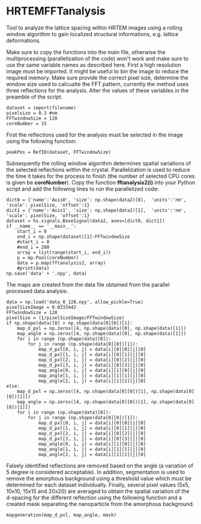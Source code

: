 # HRTEMFFTanalysis
Tool to analyze the lattice spacing within HRTEM images using a rolling window algorithm to gain localized structural informations, e.g. lattice deformations. 

Make sure to copy the functions into the main file, otherwise the multiprocessing (parallelization of the code) won't work and make sure to use the same variable names as described here. First a high resolution image must be imported. It might be useful to bin the image to reduce the required memory. Make sure provide the correct pixel size, determine the window size used to calcualte the FFT pattern, currently the method uses three reflections for the analysis. Alter the values of these variables in the preamble of the script.
```
dataset = import(filename)
pixelsize = 0.3 #nm
FFTwindowSize = 128
coreNumber = 15
```
First the reflections used for the analysis must be selected in the image using the following function: 
```
peakPos = RefID(dataset, FFTwindowSize)
```
Subsequently the rolling window algorithm determines spatial variations of the selected reflections within the crystal. Parallelization is used to reduce the time it takes for the process to finish (the number of selected CPU cores is given be <b>coreNumber</b>). Copy the function <b>fftanalysis2(i)</b> into your Python script and add the following lines to run the parallelized code:
```
dict0 = {'name':'Axis0', 'size': np.shape(data2)[0],  'units':'nm', 'scale': pixelSize, 'offset':1}
dict1 = {'name':'Axis1', 'size': np.shape(data2)[1],  'units':'nm', 'scale': pixelSize, 'offset':1}
dataset = hs.signals.BaseSignal(data2, axes=[dict0, dict1])
if __name__ == '__main__':
    start_i = 0
    end_i = np.shape(dataset)[1]-FFTwindowSize
    #start_i = 0
    #end_i = 200
    array = list(range(start_i, end_i))
    p = mp.Pool(coreNumber)
    data = p.map(fftanalysis2, array)
    #print(data)
np.save('data' + '.npy', data)
```

The maps are created from the data file obtained from the parallel processed data analysis:
```
data = np.load('data_0_128.npy', allow_pickle=True)
pixelSizeImage = 0.0333442
FFTwindowSize = 128
pixelSize = (1/pixelSizeImage/FFTwindowSize)
if np.shape(data)[0] > np.shape(data[0][0])[1]:
    map_d_pxl = np.zeros([4, np.shape(data)[0], np.shape(data)[1]])
    map_angle = np.zeros([4, np.shape(data)[0], np.shape(data)[1]])
    for i in range (np.shape(data)[0]):
        for j in range (np.shape(data[0][0])[1]):
            map_d_pxl[0, i, j] = data[i][0][0][j][0]
            map_d_pxl[1, i, j] = data[i][0][1][j][0]
            map_d_pxl[2, i, j] = data[i][0][2][j][0]
            map_d_pxl[3, i, j] = data[i][0][3][j][0]
            map_angle[0, i, j] = data[i][1][0][j][0]
            map_angle[1, i, j] = data[i][1][1][j][0]
            map_angle[2, i, j] = data[i][1][2][j][0]
else:
    map_d_pxl = np.zeros([4, np.shape(data[0][0])[1], np.shape(data[0][0])[1]])
    map_angle = np.zeros([4, np.shape(data[0][0])[1], np.shape(data[0][0])[1]])
    for i in range (np.shape(data)[0]):
        for j in range (np.shape(data[0][0])[1]):
            map_d_pxl[0, i, j] = data[i][0][0][j][0]
            map_d_pxl[1, i, j] = data[i][0][1][j][0]
            map_d_pxl[2, i, j] = data[i][0][2][j][0]
            map_d_pxl[3, i, j] = data[i][0][3][j][0]
            map_angle[0, i, j] = data[i][1][0][j][0]
            map_angle[1, i, j] = data[i][1][1][j][0]
            map_angle[2, i, j] = data[i][1][2][j][0]
```
Falsely identified reflections are removed based on the angle (a variation of 5 degree is considered acceptable). In addition, segmentation is used to remove the amorphous background using a threshold value which must be determined for each dataset individually. Finally, several pixel values (5x5, 10x10, 15x15 and 20x20) are averaged to obtain the spatial variation of the d-spacing for the different reflection using the following function and a created mask separating the nanoparticle from the amorphous background. 

```
mapgeneration(map_d_pxl, map_angle, mask)

```


